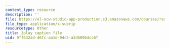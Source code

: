 ```yaml
---
content_type: resource
description: ''
file: https://ol-ocw-studio-app-production.s3.amazonaws.com/courses/res-6-012-introduction-to-probability-spring-2018/9ff632ad46fcaa1e94c5a2d609b4cc6f_pd7dvQBqQqY.srt
file_type: application/x-subrip
resourcetype: Other
title: 3play caption file
uid: 9ff632ad-46fc-aa1e-94c5-a2d609b4cc6f
---
```

